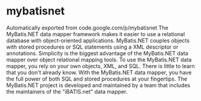# mybatisnet
Automatically exported from code.google.com/p/mybatisnet
The MyBatis.NET data mapper framework makes it easier to use a relational database with object-oriented applications. MyBatis.NET couples objects with stored procedures or SQL statements using a XML descriptor or annotations. Simplicity is the biggest advantage of the MyBatis.NET data mapper over object relational mapping tools.
To use the MyBatis.NET data mapper, you rely on your own objects, XML, and SQL. There is little to learn that you don't already know. With the MyBatis.NET data mapper, you have the full power of both SQL and stored procedures at your fingertips.
The MyBatis.NET project is developed and maintained by a team that includes the maintainers of the "iBATIS.net" data mapper.
